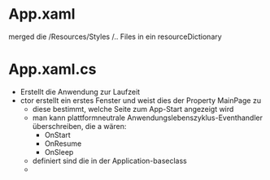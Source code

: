 ﻿# App.xaml
merged die /Resources/Styles /.. Files in ein resourceDictionary

# App.xaml.cs
- Erstellt die Anwendung zur Laufzeit
- ctor erstellt ein erstes Fenster und weist dies der Property MainPage zu
	- diese bestimmt, welche Seite zum App-Start angezeigt wird
	- man kann plattformneutrale Anwendungslebenszyklus-Eventhandler überschreiben, die a wären:
		- OnStart
		- OnResume
		- OnSleep
	- definiert sind die in der Application-baseclass
	- 